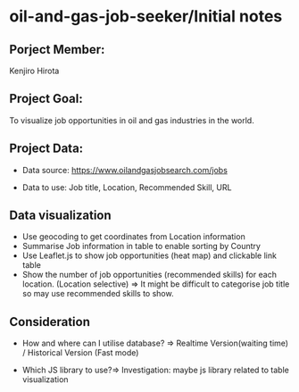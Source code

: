 # oil-and-gas-job-seeker/Initial notes

## Porject Member: 
Kenjiro Hirota


## Project Goal: 
To visualize job opportunities in oil and gas industries in the world.

## Project Data:
* Data source: https://www.oilandgasjobsearch.com/jobs 

* Data to use: Job title, Location, Recommended Skill, URL


## Data visualization
* Use geocoding to get coordinates from Location information
* Summarise Job information in table to enable sorting by Country
* Use Leaflet.js to show job opportunities (heat map) and clickable link table
* Show the number of job opportunities (recommended skills) for each location. (Location selective)
 => It might be difficult to categorise job title so may use recommended skills to show.


 ## Consideration
 * How and where can I utilise database? 
=> Realtime Version(waiting time) / Historical Version (Fast mode)

 * Which JS library to use?=> Investigation: maybe js library related to table visualization






